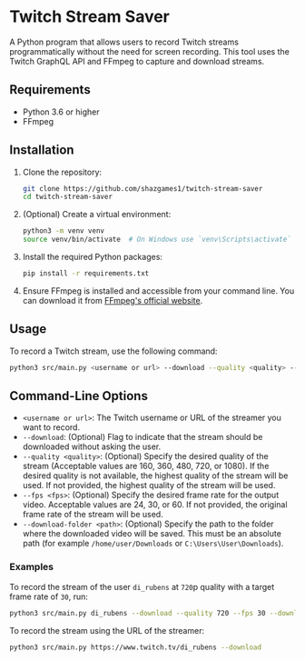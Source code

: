 # Twitch Stream Saver

A Python program that allows users to record Twitch streams programmatically without the need for screen recording. This tool uses the Twitch GraphQL API and FFmpeg to capture and download streams.

## Requirements

- Python 3.6 or higher
- FFmpeg

## Installation

1. Clone the repository:

   ```bash
   git clone https://github.com/shazgames1/twitch-stream-saver
   cd twitch-stream-saver
   ```

2. (Optional) Create a virtual environment:

   ```bash
   python3 -m venv venv
   source venv/bin/activate  # On Windows use `venv\Scripts\activate`
   ```

3. Install the required Python packages:

   ```bash
   pip install -r requirements.txt
   ```

4. Ensure FFmpeg is installed and accessible from your command line. You can download it from [FFmpeg's official website](https://ffmpeg.org/download.html).

## Usage

To record a Twitch stream, use the following command:

```bash
python3 src/main.py <username or url> --download --quality <quality> --fps <fps> --download-folder <path>
```

## Command-Line Options

- `<username or url>`: The Twitch username or URL of the streamer you want to record.
- `--download`: (Optional) Flag to indicate that the stream should be downloaded without asking the user.
- `--quality <quality>`: (Optional) Specify the desired quality of the stream (Acceptable values are 160, 360, 480, 720, or 1080). If the desired quality is not available, the highest quality of the stream will be used. If not provided, the highest quality of the stream will be used.
- `--fps <fps>`: (Optional) Specify the desired frame rate for the output video. Acceptable values are 24, 30, or 60. If not provided, the original frame rate of the stream will be used.
- `--download-folder <path>`: (Optional) Specify the path to the folder where the downloaded video will be saved. This must be an absolute path (for example `/home/user/Downloads` or `C:\Users\User\Downloads`).

### Examples

To record the stream of the user `di_rubens` at `720`p quality with a target frame rate of `30`, run:

```bash
python3 src/main.py di_rubens --download --quality 720 --fps 30 --download-folder "/home/user/Downloads"
```

To record the stream using the URL of the streamer:

```bash
python3 src/main.py https://www.twitch.tv/di_rubens --download
```
